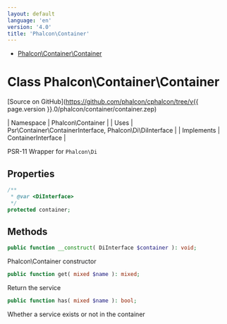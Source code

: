 ```yaml
---
layout: default
language: 'en'
version: '4.0'
title: 'Phalcon\Container'
---
```


* [Phalcon\Container\Container](#container-container)
        
<h1 id="container-container">Class Phalcon\Container\Container</h1>

[Source on GitHub](https://github.com/phalcon/cphalcon/tree/v{{ page.version }}.0/phalcon/container/container.zep)

| Namespace  | Phalcon\Container |
| Uses       | Psr\Container\ContainerInterface, Phalcon\Di\DiInterface |
| Implements | ContainerInterface |

PSR-11 Wrapper for `Phalcon\Di`


## Properties
```php
/**
 * @var <DiInterface>
 */
protected container;

```

## Methods
```php
public function __construct( DiInterface $container ): void;
```
Phalcon\Container constructor


```php
public function get( mixed $name ): mixed;
```
Return the service


```php
public function has( mixed $name ): bool;
```
Whether a service exists or not in the container



